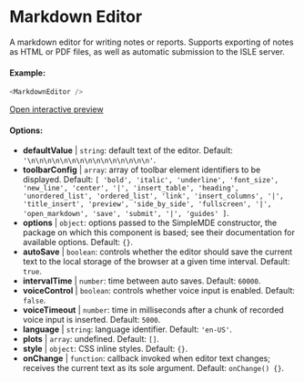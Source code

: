 # Markdown Editor

A markdown editor for writing notes or reports. Supports exporting of notes as HTML or PDF files, as well as automatic submission to the ISLE server.

#### Example:

``` js
<MarkdownEditor />
```

[Open interactive preview](https://isle.heinz.cmu.edu/components/markdown-editor/)

#### Options:

* __defaultValue__ | `string`: default text of the editor. Default: `'\n\n\n\n\n\n\n\n\n\n\n\n\n\n\n'`.
* __toolbarConfig__ | `array`: array of toolbar element identifiers to be displayed. Default: `[
  'bold',
  'italic',
  'underline',
  'font_size',
  'new_line',
  'center',
  '|',
  'insert_table',
  'heading',
  'unordered_list',
  'ordered_list',
  'link',
  'insert_columns',
  '|',
  'title_insert',
  'preview',
  'side_by_side',
  'fullscreen',
  '|',
  'open_markdown',
  'save',
  'submit',
  '|',
  'guides'
]`.
* __options__ | `object`: options passed to the SimpleMDE constructor, the package on which this component is based; see their documentation for available options. Default: `{}`.
* __autoSave__ | `boolean`: controls whether the editor should save the current text to the local storage of the browser at a given time interval. Default: `true`.
* __intervalTime__ | `number`: time between auto saves. Default: `60000`.
* __voiceControl__ | `boolean`: controls whether voice input is enabled. Default: `false`.
* __voiceTimeout__ | `number`: time in milliseconds after a chunk of recorded voice input is inserted. Default: `5000`.
* __language__ | `string`: language identifier. Default: `'en-US'`.
* __plots__ | `array`: undefined. Default: `[]`.
* __style__ | `object`: CSS inline styles. Default: `{}`.
* __onChange__ | `function`: callback invoked when editor text changes; receives the current text as its sole argument. Default: `onChange() {}`.
